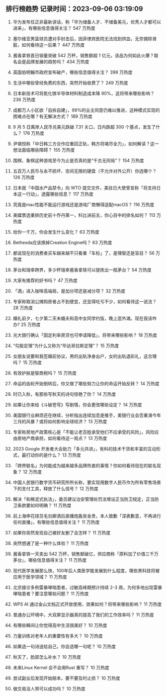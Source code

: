 
## 排行榜趋势 记录时间：2023-09-06 03:19:09
  
  1. 华为发布任正非最新讲话，称「华为储备人才、不储备美元，优秀人才都可以进来」，有哪些信息值得关注？ 547 万热度
    
  2. 塞尔维亚男篮球员遭对手肘击后，因菲律宾医院无法找到供血，无奈摘除肾脏，如何看待这一后果？ 447 万热度
    
  3. 酱香拿铁首日销量突破 542 万杯，销售额超 1 亿元，该品为何如此火爆？联名会是品牌发展的趋势吗？ 434 万热度
    
  4. 英国伯明翰市政府宣布破产，哪些信息值得关注？ 399 万热度
    
  5. 生活中哪些曾经免费的东西，突然开始收费了？ 249 万热度
    
  6. 日本新技术可将氮化镓半导体材料制造成本降 90%，这将带来哪些影响？ 236 万热度
    
  7. 成都万人小区欲「自拆自建」，99%的业主同意仍难以推进，这种模式实现的困难点在哪？有无解决方式？ 189 万热度
    
  8. 9 月 5 日离岸人民币兑美元跌破 7.31 关口，日内跌超 300 个基点，发生了什么？ 176 万热度
    
  9. 尹锡悦称「中日韩三方合作应重回正轨，韩方将竭尽全力」，如何解读？这一想法面临哪些障碍？ 155 万热度
    
  10. 围棋、象棋这种游戏至今为止是否真的是“千古无同局”？ 154 万热度
    
  11. 五百万人民币与永不损坏、空间无限的硬盘（不允许对外公开）你选哪个？ 126 万热度
    
  12. 日本就「中国水产品禁令」向 WTO 提交文件，美驻日大使曾宣称「将支持日本这一行动」，透露哪些信息？ 117 万热度
    
  13. 究竟是mac性能不能运行游戏还是游戏厂商懒得适配macOS？ 116 万热度
    
  14. 美媒票选重排历史前十乔丹第一，科比进前五，你心目中的排名如何？ 113 万热度
    
  15. 给你一千万，你会发生什么变化？ 63 万热度
    
  16. Bethesda应该换掉Creation Engine吗？ 63 万热度
    
  17. 都说现在的消费者买车越来越不只看重「车标」了，是理智还是盲目？ 56 万热度
    
  18. 茅台和瑞幸跨界，多少杯瑞幸酱香拿铁可以提炼出一瓶茅台？ 54 万热度
    
  19. 大家有推荐的好书吗？ 47 万热度
    
  20. 「酒」进入咖啡高端局，是加分项还是减分项？ 32 万热度
    
  21. 专家称取消公摊购房者占不到便宜，还显得吃亏不少，如何看待这一说法？ 28 万热度
    
  22. 婚礼前夕，七夕第二天未婚夫和高中女同学约饭，晚上逛外滩。现在我该咋办? 25 万热度
    
  23. 光大银行确认「固定利率房贷也可申请降低」，将带来哪些影响？ 18 万热度
    
  24. “勾股定理”为什么又称为“毕达哥拉斯定理”？ 15 万热度
    
  25. 女朋友说要和我签婚前协议，男的出轨净身出户，女的出轨退彩礼，这合理吗？ 15 万热度
    
  26. 有效护肤是智商税吗？ 15 万热度
    
  27. 命运的齿轮开始倒转后，你又做了哪些努力让你的命运开始反转？ 14 万热度
    
  28. 时已入秋，有那些写秋天的诗句惊艳了你？ 14 万热度
    
  29. 如果让你来给《斗破苍穹》写剧情，你会更改哪些设定？ 14 万热度
    
  30. 美国银行业麻烦还在继续，分析指出连续加息是推手，美银行业会否重演今年三月的风暴？或将如何影响全球经济？ 13 万热度
    
  31. 专家称房地产政策核心是「不能让老百姓承受他们不应承受的风险」，风险应由房地产商承担，如何看待这一观点？ 13 万热度
    
  32. 2023 Google 开发者大会助力「多元共进」，有料的技术干货和丰富的互动形式，最打动你的是什么？ 13 万热度
    
  33. 「跨界联名」为何能成为越来越多品牌热衷的事情？你如何看待现在的联名现象？ 12 万热度
    
  34. 中国人民银行数字货币研究所所长称，要实现用数字人民币作为所有零售场景下的支付工具，释放了什么信号？ 12 万热度
    
  35. 解决「和稀泥式执法」，委员建议治安管理处罚法增设正当防卫规定，正当防卫条款要如何明确？ 11 万热度
    
  36. 前上海申花球员毛剑卿酒后直播炮轰吴金贵，本人致歉「深表歉意，不再进行任何直播」，有哪些信息值得关注？ 11 万热度
    
  37. 如果你突然发现自己被好友删了会怎样？ 11 万热度
    
  38. 突然想通了是一种什么体验？ 11 万热度
    
  39. 酱香拿铁一天卖出 542 万杯，销售额破亿，供应商称「原料加了价值三千万茅台」，哪些信息值得关注？ 11 万热度
    
  40. 现代医学发展那么快，100年后人类医学能发展到什么程度，哪些黑科技将被应用于医学领域？ 11 万热度
    
  41. 北京接诊多例雷暴哮喘患者，过敏高峰期预计持续 2-3 周，为何多地出现雷暴哮喘患者？要注意哪些问题？ 11 万热度
    
  42. WPS AI 通过金山文档正式开放使用，效果如何？将带来哪些影响？ 11 万热度
    
  43. 普通办公环境中，大双屏显示器真的提高了我们的工作效率吗？ 11 万热度
    
  44. 有哪些瞬间让你觉得高中生活很美好？ 10 万热度
    
  45. 力量训练对老年人的重要性有多大？ 10 万热度
    
  46. 如果选一句诗送给自己，你会选哪一句呢？ 10 万热度
    
  47. 秋天了，脸部怎么补水？ 10 万热度
    
  48. 未来Linux Kernel 会不会用Rust 重写？ 10 万热度
    
  49. 尝试副业后发现开始赔本，要不要及时止损？ 10 万热度
    
  50. 做交易没人带可以成功吗？ 10 万热度
    